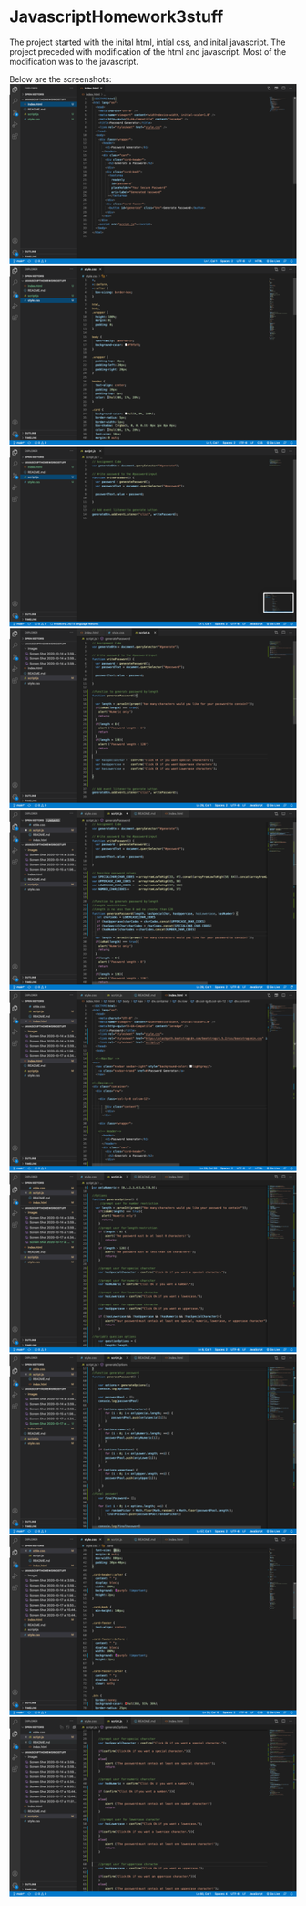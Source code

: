 # JavascriptHomework3stuff
The project started with the inital html, intial css, and inital javascript.
The project preceded with modification of the html and javascript.  Most of the modification was to the javascript.  

Below are the screenshots:
![](images/Screen%20Shot%202020-10-14%20at%203.59.39%20PM.png)
![](images/Screen%20Shot%202020-10-14%20at%203.59.51%20PM.png)
![](images/Screen%20Shot%202020-10-14%20at%203.59.56%20PM.png)
![](images/Screen%20Shot%202020-10-15%20at%201.56.33%20PM.png)
![](images/Screen%20Shot%202020-10-17%20at%204.34.19%20PM.png)
![](images/Screen%20Shot%202020-10-17%20at%209.50.03%20PM.png)
![](images/Screen%20Shot%202020-10-17%20at%2010.44.38%20PM.png)
![](images/Screen%20Shot%202020-10-17%20at%2010.44.59%20PM.png)
![](images/Screen%20Shot%202020-10-17%20at%2011.51.23%20PM.png)
![](images/Screen%20Shot%202020-10-18%20at%208.19.05%20AM.png)